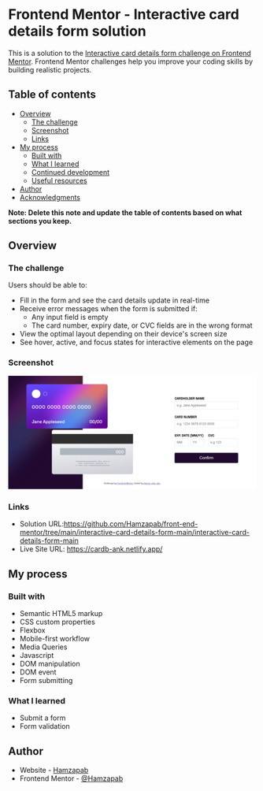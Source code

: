 # Frontend Mentor - Interactive card details form solution

This is a solution to the [Interactive card details form challenge on Frontend Mentor](https://www.frontendmentor.io/challenges/interactive-card-details-form-XpS8cKZDWw). Frontend Mentor challenges help you improve your coding skills by building realistic projects. 

## Table of contents

- [Overview](#overview)
  - [The challenge](#the-challenge)
  - [Screenshot](#screenshot)
  - [Links](#links)
- [My process](#my-process)
  - [Built with](#built-with)
  - [What I learned](#what-i-learned)
  - [Continued development](#continued-development)
  - [Useful resources](#useful-resources)
- [Author](#author)
- [Acknowledgments](#acknowledgments)

**Note: Delete this note and update the table of contents based on what sections you keep.**

## Overview

### The challenge

Users should be able to:

- Fill in the form and see the card details update in real-time
- Receive error messages when the form is submitted if:
  - Any input field is empty
  - The card number, expiry date, or CVC fields are in the wrong format
- View the optimal layout depending on their device's screen size
- See hover, active, and focus states for interactive elements on the page

### Screenshot

![](./design/1663432987401.png)


### Links

- Solution URL:https://github.com/Hamzapab/front-end-mentor/tree/main/interactive-card-details-form-main/interactive-card-details-form-main
- Live Site URL: https://cardb-ank.netlify.app/

## My process

### Built with

- Semantic HTML5 markup
- CSS custom properties
- Flexbox
- Mobile-first workflow
- Media Queries
- Javascript
- DOM manipulation
- DOM event
- Form submitting 



### What I learned
- Submit a form
- Form validation

## Author

- Website - [Hamzapab](https://github.com/Hamzapab)
- Frontend Mentor - [@Hamzapab](https://www.frontendmentor.io/profile/Hamzapab)



